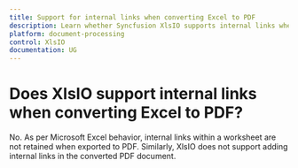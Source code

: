 ```yaml
---
title: Support for internal links when converting Excel to PDF
description: Learn whether Syncfusion XlsIO supports internal links when converting Excel to PDF.
platform: document-processing
control: XlsIO
documentation: UG
---
```


# Does XlsIO support internal links when converting Excel to PDF?

No. As per Microsoft Excel behavior, internal links within a worksheet are not retained when exported to PDF. Similarly, XlsIO does not support adding internal links in the converted PDF document.